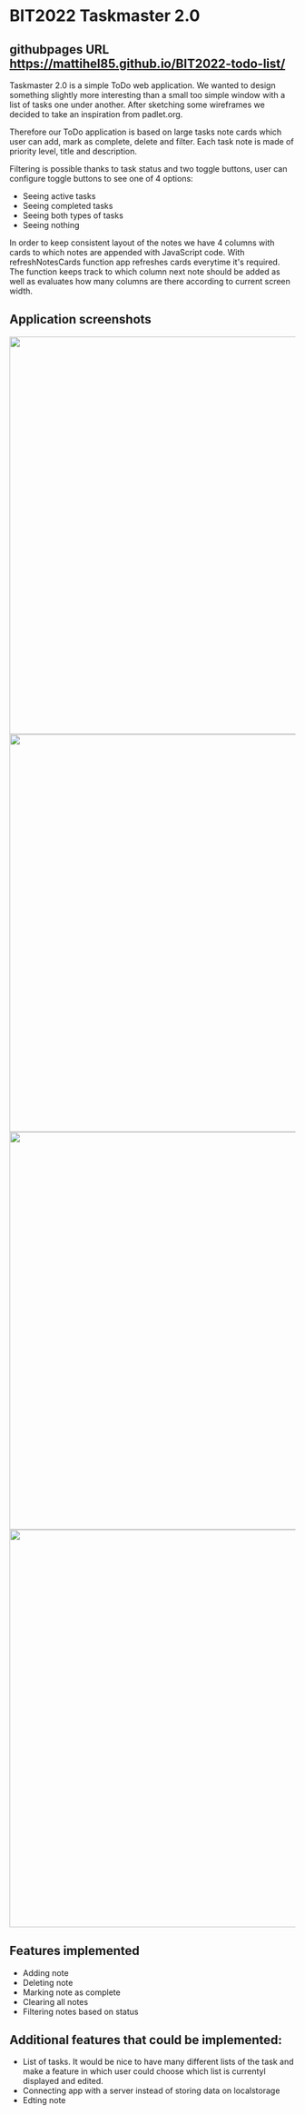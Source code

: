 # BIT2022 Taskmaster 2.0
## githubpages URL https://mattihel85.github.io/BIT2022-todo-list/

Taskmaster 2.0 is a simple ToDo web application. We wanted to design something slightly more interesting than a small too simple window with a list of tasks one under another. After sketching some wireframes we decided to take an inspiration from padlet.org.

Therefore our ToDo application is based  on large tasks note cards which user can add, mark as complete, delete and filter. Each task note is made of priority level, title and description.

Filtering is possible thanks to task status and two toggle buttons, user can configure toggle buttons to see one of 4 options: 
- Seeing active tasks
- Seeing completed tasks
- Seeing both types of tasks
- Seeing nothing

In order to keep consistent layout of the notes we have 4 columns with cards to which notes are appended with JavaScript code. With refreshNotesCards function app refreshes cards everytime it's required. The function keeps track to which column next note should be added as well as evaluates how many columns are there according to current screen width. 

## Application screenshots

<p align="center">
 <img src="https://user-images.githubusercontent.com/70368829/155522502-63d21a7b-31ed-42ff-acca-7b072a95e0ba.png" width="700">
   <img src="https://user-images.githubusercontent.com/70368829/155522505-8a9f61fe-f4f1-45e3-b5f6-7ab34c1e1bbf.png" width="700">
 <img src="https://user-images.githubusercontent.com/70368829/155522508-6eb0d9e6-89de-480d-a420-3b2074a5e5cd.png" width="700">
  <img src="https://user-images.githubusercontent.com/70368829/155522511-9e4dfab2-6afe-4edc-91f6-ba36c46aa7ee.png" width="700">
</p>

## Features implemented
- Adding note
- Deleting note
- Marking note as complete
- Clearing all notes
- Filtering notes based on status

## Additional features that could be implemented:
- List of tasks. It would be nice to have many different lists of the task and make a feature in which user could choose which list is currentyl displayed and edited.
- Connecting app with a server instead of storing data on localstorage
- Edting note
